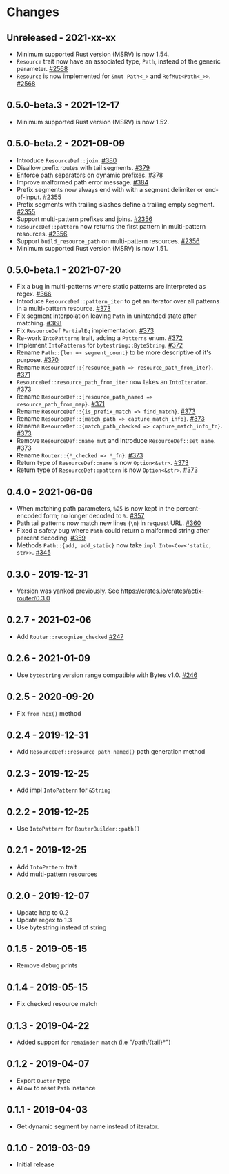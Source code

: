 # Changes

## Unreleased - 2021-xx-xx
- Minimum supported Rust version (MSRV) is now 1.54.
- `Resource` trait now have an associated type, `Path`, instead of the generic parameter. [#2568]
- `Resource` is now implemented for `&mut Path<_>` and `RefMut<Path<_>>`. [#2568]

[#2568]: https://github.com/actix/actix-web/pull/2568


## 0.5.0-beta.3 - 2021-12-17
- Minimum supported Rust version (MSRV) is now 1.52.


## 0.5.0-beta.2 - 2021-09-09
- Introduce `ResourceDef::join`. [#380]
- Disallow prefix routes with tail segments. [#379]
- Enforce path separators on dynamic prefixes. [#378]
- Improve malformed path error message. [#384]
- Prefix segments now always end with with a segment delimiter or end-of-input. [#2355]
- Prefix segments with trailing slashes define a trailing empty segment. [#2355]
- Support multi-pattern prefixes and joins. [#2356]
- `ResourceDef::pattern` now returns the first pattern in multi-pattern resources. [#2356]
- Support `build_resource_path` on multi-pattern resources. [#2356]
- Minimum supported Rust version (MSRV) is now 1.51.

[#378]: https://github.com/actix/actix-net/pull/378
[#379]: https://github.com/actix/actix-net/pull/379
[#380]: https://github.com/actix/actix-net/pull/380
[#384]: https://github.com/actix/actix-net/pull/384
[#2355]: https://github.com/actix/actix-web/pull/2355
[#2356]: https://github.com/actix/actix-web/pull/2356


## 0.5.0-beta.1 - 2021-07-20
- Fix a bug in multi-patterns where static patterns are interpreted as regex. [#366]
- Introduce `ResourceDef::pattern_iter` to get an iterator over all patterns in a multi-pattern resource. [#373]
- Fix segment interpolation leaving `Path` in unintended state after matching. [#368]
- Fix `ResourceDef` `PartialEq` implementation. [#373]
- Re-work `IntoPatterns` trait, adding a `Patterns` enum. [#372]
- Implement `IntoPatterns` for `bytestring::ByteString`. [#372]
- Rename `Path::{len => segment_count}` to be more descriptive of it's purpose. [#370]
- Rename `ResourceDef::{resource_path => resource_path_from_iter}`. [#371]
- `ResourceDef::resource_path_from_iter` now takes an `IntoIterator`. [#373]
- Rename `ResourceDef::{resource_path_named => resource_path_from_map}`. [#371]
- Rename `ResourceDef::{is_prefix_match => find_match}`. [#373]
- Rename `ResourceDef::{match_path => capture_match_info}`. [#373]
- Rename `ResourceDef::{match_path_checked => capture_match_info_fn}`. [#373]
- Remove `ResourceDef::name_mut` and introduce `ResourceDef::set_name`. [#373]
- Rename `Router::{*_checked => *_fn}`. [#373]
- Return type of `ResourceDef::name` is now `Option<&str>`. [#373]
- Return type of `ResourceDef::pattern` is now `Option<&str>`. [#373]

[#368]: https://github.com/actix/actix-net/pull/368
[#366]: https://github.com/actix/actix-net/pull/366
[#368]: https://github.com/actix/actix-net/pull/368
[#370]: https://github.com/actix/actix-net/pull/370
[#371]: https://github.com/actix/actix-net/pull/371
[#372]: https://github.com/actix/actix-net/pull/372
[#373]: https://github.com/actix/actix-net/pull/373


## 0.4.0 - 2021-06-06
- When matching path parameters, `%25` is now kept in the percent-encoded form; no longer decoded to `%`. [#357]
- Path tail patterns now match new lines (`\n`) in request URL. [#360]
- Fixed a safety bug where `Path` could return a malformed string after percent decoding. [#359]
- Methods `Path::{add, add_static}` now take `impl Into<Cow<'static, str>>`. [#345]

[#345]: https://github.com/actix/actix-net/pull/345
[#357]: https://github.com/actix/actix-net/pull/357
[#359]: https://github.com/actix/actix-net/pull/359
[#360]: https://github.com/actix/actix-net/pull/360


## 0.3.0 - 2019-12-31
- Version was yanked previously. See https://crates.io/crates/actix-router/0.3.0


## 0.2.7 - 2021-02-06
- Add `Router::recognize_checked` [#247]

[#247]: https://github.com/actix/actix-net/pull/247


## 0.2.6 - 2021-01-09
- Use `bytestring` version range compatible with Bytes v1.0. [#246]

[#246]: https://github.com/actix/actix-net/pull/246


## 0.2.5 - 2020-09-20
- Fix `from_hex()` method


## 0.2.4 - 2019-12-31
- Add `ResourceDef::resource_path_named()` path generation method


## 0.2.3 - 2019-12-25
- Add impl `IntoPattern` for `&String`


## 0.2.2 - 2019-12-25
- Use `IntoPattern` for `RouterBuilder::path()`


## 0.2.1 - 2019-12-25
- Add `IntoPattern` trait
- Add multi-pattern resources


## 0.2.0 - 2019-12-07
- Update http to 0.2
- Update regex to 1.3
- Use bytestring instead of string


## 0.1.5 - 2019-05-15
- Remove debug prints


## 0.1.4 - 2019-05-15
- Fix checked resource match


## 0.1.3 - 2019-04-22
- Added support for `remainder match` (i.e "/path/{tail}*")


## 0.1.2 - 2019-04-07
- Export `Quoter` type
- Allow to reset `Path` instance


## 0.1.1 - 2019-04-03
- Get dynamic segment by name instead of iterator.


## 0.1.0 - 2019-03-09
- Initial release
